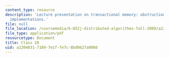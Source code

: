 ```yaml
---
content_type: resource
description: 'Lecture presentation on transactional memory: obstruction-free and lock-based
  implementations.'
file: null
file_location: /coursemedia/6-852j-distributed-algorithms-fall-2009/a220483171897e1ffe7c8bd0627a000d_MIT6_852JF09_lec20.pdf
file_type: application/pdf
resourcetype: Document
title: Class 20
uid: a2204831-7189-7e1f-fe7c-8bd0627a000d
---
```

